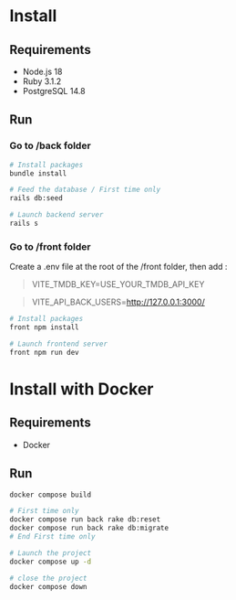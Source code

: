 # Install

## Requirements

- Node.js 18
- Ruby 3.1.2
- PostgreSQL 14.8

## Run
### Go to /back folder
```bash
# Install packages
bundle install

# Feed the database / First time only
rails db:seed

# Launch backend server
rails s
```

### Go to /front folder
Create a .env file at the root of the /front folder, then add :
>VITE_TMDB_KEY=USE_YOUR_TMDB_API_KEY

>VITE_API_BACK_USERS=http://127.0.0.1:3000/
```bash
# Install packages
front npm install

# Launch frontend server
front npm run dev
```



# Install with Docker

## Requirements

- Docker

## Run

```bash
docker compose build

# First time only
docker compose run back rake db:reset
docker compose run back rake db:migrate
# End First time only

# Launch the project
docker compose up -d

# close the project
docker compose down
```
